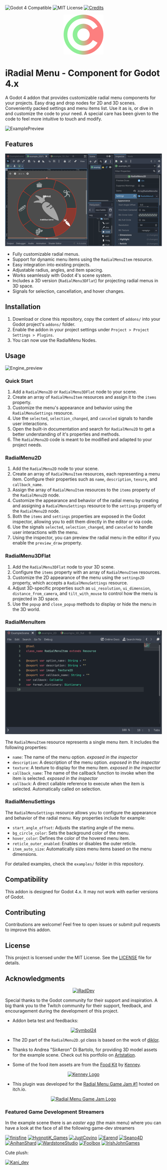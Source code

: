 ![Godot 4 Compatible](https://img.shields.io/badge/Godot-4.4-478CBF?logo=godotengine) ![MIT License](https://img.shields.io/badge/License-MIT-green) [![Credits](https://img.shields.io/badge/Credits-blue)](./CREDITS.md)

<center><img src="icon_plugin.svg" alt="iRadialMenuIcon" /></center>

# iRadial Menu - Component for Godot 4.x

A Godot 4 addon that provides customizable radial menu components for your projects. Easy drag and drop nodes for 2D and 3D scenes. Conveniently packed settings and menu items list. Use it as is, or dive in and customize the code to your need. A special care has been given to the code to feel more intuitive to touch and modify.

![ExamplePreview](media/readme-example.gif)

## Features

![Engine_preview](media/readme-2d_settings.gif)

- Fully customizable radial menus.
- Support for dynamic menu items using the `RadialMenuItem` resource.
- Easy integration into existing projects.
- Adjustable radius, angles, and item spacing.
- Works seamlessly with Godot 4's scene system.
- Includes a 3D version (`RadialMenu3DFlat`) for projecting radial menus in 3D space.
- Signals for selection, cancellation, and hover changes.

## Installation

1. Download or clone this repository, copy the content of `addons/` into your Godot project's `addons/` folder.
2. Enable the addon in your project settings under `Project > Project Settings > Plugins`.
3. You can now use the RadialMenu Nodes.

## Usage

![Engine_preview](media/readme-editor_preview.gif)

### Quick Start

1. Add a `RadialMenu2D` or `RadialMenu3DFlat` node to your scene.
2. Create an array of `RadialMenuItem` resources and assign it to the `items` property.
3. Customize the menu's appearance and behavior using the `RadialMenuSettings` resource.
4. Use the `selected`, `selection_changed`, and `canceled` signals to handle user interactions.
5. Open the built-in documentation and search for `RadialMenu2D` to get a better understanding of it's properties and methods.
6. The `RadialMenu2D` code is meant to be modified and adapted to your project needs.

### RadialMenu2D

1. Add the `RadialMenu2D` node to your scene.
2. Create an array of `RadialMenuItem` resources, each representing a menu item. Configure their properties such as `name`, `description`, `texure`, and `callback_name`.
3. Assign the array of `RadialMenuItem` resources to the `items` property of the `RadialMenu2D` node.
4. Customize the appearance and behavior of the radial menu by creating and assigning a `RadialMenuSettings` resource to the `settings` property of the `RadialMenu2D` node.
5. Both the `items` and `settings` properties are exposed in the Godot inspector, allowing you to edit them directly in the editor or via code.
6. Use the signals `selected`, `selection_changed`, and `canceled` to handle user interactions with the menu.
7. Using the inspector, you can preview the radial menu in the editor if you enable the `preview_draw` property.

### RadialMenu3DFlat

1. Add the `RadialMenu3DFlat` node to your 3D scene.
2. Configure the `items` property with an array of `RadialMenuItem` resources.
3. Customize the 2D appearance of the menu using the `settings2D` property, which accepts a `RadialMenuSettings` resource.
4. Adjust 3D-specific properties such as `ui_resolution`, `ui_dimension`, `distance_from_camera`, and `tilt_with_mouse` to control how the menu is projected in 3D space.
5. Use the `popup` and `close_popup` methods to display or hide the menu in the 3D world.

### RadialMenuItem

![RadialMenuItem_script](media/readme-item_script.png)

The `RadialMenuItem` resource represents a single menu item. It includes the following properties:
- `name`: The name of the menu option. _exposed in the inspector_
- `description`: A description of the menu option. _exposed in the inspector_
- `texture`: A texture to display for the menu item. _exposed in the inspector_
- `callback_name`: The name of the callback function to invoke when the item is selected. _exposed in the inspector_
- `callback`: A direct callable reference to execute when the item is selected. Automatically called on selection.


### RadialMenuSettings

The `RadialMenuSettings` resource allows you to configure the appearance and behavior of the radial menu. Key properties include for example:
- `start_angle_offset`: Adjusts the starting angle of the menu.
- `bg_circle_color`: Sets the background color of the menu.
- `hover_color`: Defines the color of the hovered menu item.
- `reticle_outer_enabled`: Enables or disables the outer reticle.
- `item_auto_size`: Automatically sizes menu items based on the menu dimensions.

For detailed examples, check the `examples/` folder in this repository.

## Compatibility

This addon is designed for Godot 4.x. It may not work with earlier versions of Godot.

## Contributing

Contributions are welcome! Feel free to open issues or submit pull requests to improve this addon.

## License

This project is licensed under the MIT License. See the [LICENSE](LICENSE.md) file for details.

## Acknowledgments

<div align="center">
    <a href="https://twitch.tv/iraddev">
        <img src="https://static-cdn.jtvnw.net/jtv_user_pictures/cceb39b3-01c2-41b2-9309-a9c9697372cb-profile_image-70x70.png" alt="iRadDev" />
    </a>
</div>

Special thanks to the Godot community for their support and inspiration.
A big thank you to the Twitch community for their support, feedback, and encouragement during the development of this project.

- Addon beta test and feedbacks:
<div align="center">
    <a href="https://twitch.tv/symbol24">
        <img src="https://static-cdn.jtvnw.net/jtv_user_pictures/ab4ccfdb-2d3b-4bcd-bb66-9634bdf8486e-profile_image-70x70.png" alt="Symbol24" />
    </a>
</div>


- The 2D part of the `RadialMenu2D.gd` class is based on the work of [diklor](https://github.com/diklor/advanced_radial_menu).

- Thanks to Andrea "SirAeron" Di Bartolo, for providing 3D model assets for the example scene. Check out his portfolio on [Artstation](https://www.artstation.com/andreadbx).

- Some of the food item assets are from the [Food Kit](https://kenney.nl/assets/food-kit) by [Kenney](https://kenney.nl/).  

<div align="center">
    <a href="https://kenney.nl/">
        <img src="https://kenney.nl/data/img/logo@2.png" alt="Kenney Logo" style="max-width: 128px;" />
    </a>
</div>

- This plugin was developed for the [Radial Menu Game Jam #1](https://itch.io/jam/radial-menu-game-jam-1) hosted on itch.io.  

<div align="center">
    <a href="https://itch.io/jam/radial-menu-game-jam-1">
        <img src="https://img.itch.zone/aW1hZ2UyL2phbS80MDUxMDEvMjA0NTMxOTkucG5n/original/v608wf.png" alt="Radial Menu Game Jam Logo" style="max-height: 256px" />
    </a>
</div>

### Featured Game Development Streamers

In the example scene there is an _easter egg_ (the main menu) where you can have a look at the face of all the following game-dev streamers

[![finisfine](https://static-cdn.jtvnw.net/jtv_user_pictures/a6c0a845-1a54-4c09-94c4-ffe02ae7e1b2-profile_image-70x70.png)](https://www.twitch.tv/finisfine)
[![HypnotiK_Games](https://static-cdn.jtvnw.net/jtv_user_pictures/27029693-20ae-4ae3-9b77-a26435afb142-profile_image-70x70.png)](https://www.twitch.tv/hypnotik_games)
[![JustCovino](https://static-cdn.jtvnw.net/jtv_user_pictures/aa289863-84af-4115-8c86-b14c40c8f49a-profile_image-70x70.png)](https://www.twitch.tv/justcovino)
[![Earend](https://static-cdn.jtvnw.net/jtv_user_pictures/earend-profile_image-8a1bb1ba3edb4b4a-70x70.jpeg)](https://www.twitch.tv/earend)
[![Seano4D](https://static-cdn.jtvnw.net/jtv_user_pictures/8e6809ec-e7a2-46a5-8af3-15554d12e23f-profile_image-70x70.png)](https://www.twitch.tv/seano4d)
[![AnihanShard](https://static-cdn.jtvnw.net/jtv_user_pictures/6a730e3a-7925-41ce-9505-cbd5a00e7536-profile_image-70x70.png)](https://www.twitch.tv/anihanshard)
[![WardstoneStudio](https://static-cdn.jtvnw.net/jtv_user_pictures/e0fba9f5-6a15-4d37-b898-b285414e72a8-profile_image-70x70.jpeg)](https://www.twitch.tv/wardstonestudio)
[![Foolbox](https://static-cdn.jtvnw.net/jtv_user_pictures/4a0085b1-1c8c-4780-899c-2c7c6e2e8e57-profile_image-70x70.png)](https://www.twitch.tv/foolbox)
[![IrishJohnGames](https://static-cdn.jtvnw.net/jtv_user_pictures/16630846-e4c8-4ff2-82c7-0f02ed2b5ff6-profile_image-70x70.png)](https://www.twitch.tv/irishjohngames)

Cute plush:

[![Kani_dev](https://static-cdn.jtvnw.net/jtv_user_pictures/7e6b3d9f-3498-4662-b71b-19fd314148c3-profile_image-70x70.png)](https://www.twitch.tv/kani_dev)
